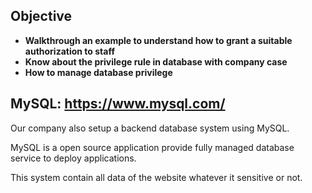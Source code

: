 ## Objective

- **Walkthrough an example to understand how to grant a suitable authorization to staff**
- **Know about the privilege rule in database with company case**
- **How to manage database privilege**


## MySQL: https://www.mysql.com/
Our company also setup a backend database system using MySQL.

MySQL is a open source application provide fully managed database service to deploy applications.

This system contain all data of the website whatever it sensitive or not. 
